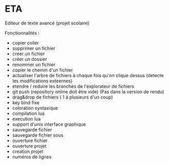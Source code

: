 # ETA
Editeur de texte avancé (projet scolaire)


Fonctionnalités : 

- copier coller
- supprimer un fichier
- créer un fichier
- créer un dossier
- renommer un fichier
- copier le chemin d'un fichier
- actualiser l'arbre de fichiers à chaque fois qu'on clique dessus (detecte les modifications exteernes)
- etendre / reduire les branches de l'explorateur de fichiers
- git push (repository online doit être vide) (Pas dans la version de rendu)
- drag&drop de fichiers ( 1 à plusieurs d'un coup)
- key bind fixe
- coloration syntaxique
- compilation lua
- execution lua
- support d'unix interface graphique
- sauvegarde fichier
- sauvegarde fichier sous
- ouverture fichier
- ouverture projet
- creation projet
- numéros de lignes
